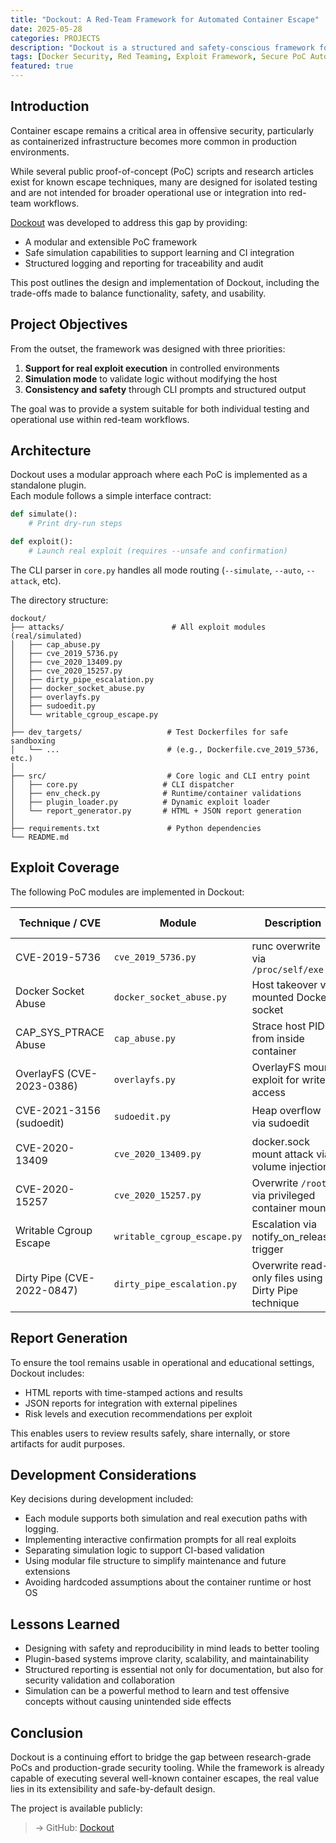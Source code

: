 ```yaml
---
title: "Dockout: A Red-Team Framework for Automated Container Escape"
date: 2025-05-28
categories: PROJECTS
description: "Dockout is a structured and safety-conscious framework for automating container escape techniques. This post outlines the rationale, design, and implementation of a red-team–oriented PoC system."
tags: [Docker Security, Red Teaming, Exploit Framework, Secure PoC Automation]
featured: true
---
```


## Introduction

Container escape remains a critical area in offensive security, particularly as containerized infrastructure becomes more common in production environments.  

While several public proof-of-concept (PoC) scripts and research articles exist for known escape techniques, many are designed for isolated testing and are not intended for broader operational use or integration into red-team workflows.

[Dockout](https://github.com/schoi1337/dockout) was developed to address this gap by providing:

- A modular and extensible PoC framework
- Safe simulation capabilities to support learning and CI integration
- Structured logging and reporting for traceability and audit

This post outlines the design and implementation of Dockout, including the trade-offs made to balance functionality, safety, and usability.

## Project Objectives

From the outset, the framework was designed with three priorities:

1. **Support for real exploit execution** in controlled environments  
2. **Simulation mode** to validate logic without modifying the host  
3. **Consistency and safety** through CLI prompts and structured output

The goal was to provide a system suitable for both individual testing and operational use within red-team workflows.

## Architecture

Dockout uses a modular approach where each PoC is implemented as a standalone plugin.  
Each module follows a simple interface contract:

```python
def simulate():
    # Print dry-run steps

def exploit():
    # Launch real exploit (requires --unsafe and confirmation)
```

The CLI parser in `core.py` handles all mode routing (`--simulate`, `--auto`, `--attack`, etc).

The directory structure:

```plaintext
dockout/
├── attacks/                        # All exploit modules (real/simulated)
│   ├── cap_abuse.py
│   ├── cve_2019_5736.py
│   ├── cve_2020_13409.py
│   ├── cve_2020_15257.py
│   ├── dirty_pipe_escalation.py
│   ├── docker_socket_abuse.py
│   ├── overlayfs.py
│   ├── sudoedit.py
│   └── writable_cgroup_escape.py
│
├── dev_targets/                   # Test Dockerfiles for safe sandboxing
│   └── ...                        # (e.g., Dockerfile.cve_2019_5736, etc.)
│
├── src/                           # Core logic and CLI entry point
│   ├── core.py                   # CLI dispatcher
│   ├── env_check.py              # Runtime/container validations
│   ├── plugin_loader.py          # Dynamic exploit loader
│   └── report_generator.py       # HTML + JSON report generation
│
├── requirements.txt               # Python dependencies
└── README.md
```

## Exploit Coverage

The following PoC modules are implemented in Dockout:

| Technique / CVE               | Module                     | Description                                              | Execution Mode | Simulation Support |
|-------------------------------|-----------------------------|----------------------------------------------------------|----------------|---------------------|
| CVE-2019-5736                 | `cve_2019_5736.py`          | runc overwrite via `/proc/self/exe`                      | 🟢 Real        | ✅ Supported         |
| Docker Socket Abuse           | `docker_socket_abuse.py`    | Host takeover via mounted Docker socket                  | 🟢 Real        | ✅ Supported         |
| CAP_SYS_PTRACE Abuse          | `cap_abuse.py`              | Strace host PID from inside container                    | 🟢 Real        | ✅ Supported         |
| OverlayFS (CVE-2023-0386)     | `overlayfs.py`              | OverlayFS mount exploit for write access                 | 🟡 Simulated   | ✅ Supported         |
| CVE-2021-3156 (sudoedit)      | `sudoedit.py`               | Heap overflow via sudoedit                               | 🟡 Simulated   | ✅ Supported         |
| CVE-2020-13409                | `cve_2020_13409.py`         | docker.sock mount attack via volume injection            | 🟡 Simulated   | ✅ Supported         |
| CVE-2020-15257                | `cve_2020_15257.py`         | Overwrite `/root` via privileged container mount         | 🟡 Simulated   | ✅ Supported         |
| Writable Cgroup Escape        | `writable_cgroup_escape.py` | Escalation via notify_on_release trigger                 | 🟡 Simulated   | ✅ Supported         |
| Dirty Pipe (CVE-2022-0847)    | `dirty_pipe_escalation.py`  | Overwrite read-only files using Dirty Pipe technique      | 🟡 Simulated   | ✅ Supported         |

## Report Generation

To ensure the tool remains usable in operational and educational settings, Dockout includes:
- HTML reports with time-stamped actions and results
- JSON reports for integration with external pipelines
- Risk levels and execution recommendations per exploit

This enables users to review results safely, share internally, or store artifacts for audit purposes.

## Development Considerations

Key decisions during development included:
- Each module supports both simulation and real execution paths with logging.
- Implementing interactive confirmation prompts for all real exploits
- Separating simulation logic to support CI-based validation
- Using modular file structure to simplify maintenance and future extensions
- Avoiding hardcoded assumptions about the container runtime or host OS

## Lessons Learned

- Designing with safety and reproducibility in mind leads to better tooling
- Plugin-based systems improve clarity, scalability, and maintainability
- Structured reporting is essential not only for documentation, but also for security validation and collaboration
- Simulation can be a powerful method to learn and test offensive concepts without causing unintended side effects

## Conclusion

Dockout is a continuing effort to bridge the gap between research-grade PoCs and production-grade security tooling.
While the framework is already capable of executing several well-known container escapes, the real value lies in its extensibility and safe-by-default design.

The project is available publicly:

> → GitHub: [Dockout](https://github.com/schoi1337/dockout)

